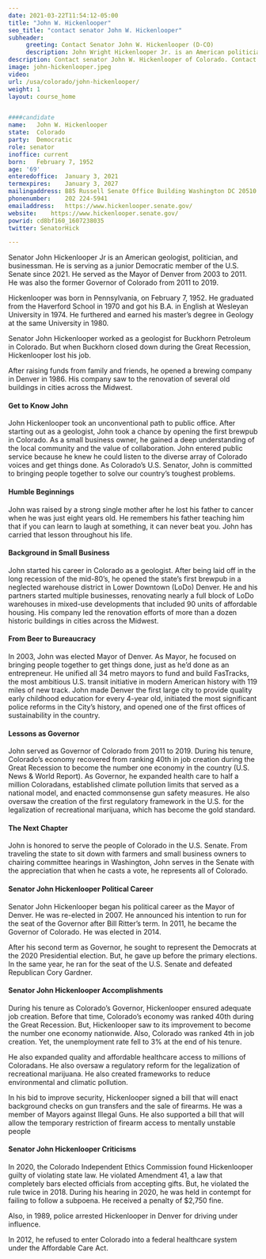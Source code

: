```yaml
---
date: 2021-03-22T11:54:12-05:00
title: "John W. Hickenlooper"
seo_title: "contact senator John W. Hickenlooper"
subheader:
     greeting: Contact Senator John W. Hickenlooper (D-CO)
     description: John Wright Hickenlooper Jr. is an American politician, businessman, and geologist serving as the junior United States Senator from Colorado since 2021.
description: Contact senator John W. Hickenlooper of Colorado. Contact information for John W. Hickenlooper includes email address, phone number, and mailing address.
image: john-hickenlooper.jpeg
video: 
url: /usa/colorado/john-hickenlooper/
weight: 1
layout: course_home


####candidate
name:	John W. Hickenlooper
state:	Colorado
party:	Democratic
role: senator
inoffice: current
born:	February 7, 1952 
age: '69'
enteredoffice:	January 3, 2021
termexpires:	January 3, 2027
mailingaddress: B85 Russell Senate Office Building Washington DC 20510
phonenumber:	202 224-5941
emailaddress:	https://www.hickenlooper.senate.gov/
website:	https://www.hickenlooper.senate.gov/
powrid: cd8bf160_1607238035
twitter: SenatorHick

---
```

Senator John Hickenlooper Jr is an American geologist, politician, and businessman. He is serving as a junior Democratic member of the U.S. Senate since 2021. He served as the Mayor of Denver from 2003 to 2011. He was also the former Governor of Colorado from 2011 to 2019.

Hickenlooper was born in Pennsylvania, on February 7, 1952. He graduated from the Haverford School in 1970 and got his B.A. in English at Wesleyan University in 1974. He furthered and earned his master’s degree in Geology at the same University in 1980.

Senator John Hickenlooper worked as a geologist for Buckhorn Petroleum in Colorado. But when Buckhorn closed down during the Great Recession, Hickenlooper lost his job.

After raising funds from family and friends, he opened a brewing company in Denver in 1986. His company saw to the renovation of several old buildings in cities across the Midwest.

#### Get to Know John

John Hickenlooper took an unconventional path to public office. After starting out as a geologist, John took a chance by opening the first brewpub in Colorado. As a small business owner, he gained a deep understanding of the local community and the value of collaboration. John entered public service because he knew he could listen to the diverse array of Colorado voices and get things done. As Colorado’s U.S. Senator, John is committed to bringing people together to solve our country’s toughest problems.

#### Humble Beginnings

John was raised by a strong single mother after he lost his father to cancer when he was just eight years old. He remembers his father teaching him that if you can learn to laugh at something, it can never beat you. John has carried that lesson throughout his life.

#### Background in Small Business

John started his career in Colorado as a geologist. After being laid off in the long recession of the mid-80’s, he opened the state’s first brewpub in a neglected warehouse district in Lower Downtown (LoDo) Denver. He and his partners started multiple businesses, renovating nearly a full block of LoDo warehouses in mixed-use developments that included 90 units of affordable housing. His company led the renovation efforts of more than a dozen historic buildings in cities across the Midwest.

#### From Beer to Bureaucracy

In 2003, John was elected Mayor of Denver. As Mayor, he focused on bringing people together to get things done, just as he’d done as an entrepreneur. He unified all 34 metro mayors to fund and build FasTracks, the most ambitious U.S. transit initiative in modern American history with 119 miles of new track. John made Denver the first large city to provide quality early childhood education for every 4-year old, initiated the most significant police reforms in the City’s history, and opened one of the first offices of sustainability in the country.

#### Lessons as Governor

John served as Governor of Colorado from 2011 to 2019. During his tenure, Colorado’s economy recovered from ranking 40th in job creation during the Great Recession to become the number one economy in the country (U.S. News & World Report). As Governor, he expanded health care to half a million Coloradans, established climate pollution limits that served as a national model, and enacted commonsense gun safety measures. He also oversaw the creation of the first regulatory framework in the U.S. for the legalization of recreational marijuana, which has become the gold standard.

#### The Next Chapter

John is honored to serve the people of Colorado in the U.S. Senate. From traveling the state to sit down with farmers and small business owners to chairing committee hearings in Washington, John serves in the Senate with the appreciation that when he casts a vote, he represents all of Colorado.

#### Senator John Hickenlooper Political Career

Senator John Hickenlooper began his political career as the Mayor of Denver. He was re-elected in 2007. He announced his intention to run for the seat of the Governor after Bill Ritter’s term. In 2011, he became the Governor of Colorado. He was elected in 2014.

After his second term as Governor, he sought to represent the Democrats at the 2020 Presidential election. But, he gave up before the primary elections. In the same year, he ran for the seat of the U.S. Senate and defeated Republican Cory Gardner.

#### Senator John Hickenlooper Accomplishments

During his tenure as Colorado’s Governor, Hickenlooper ensured adequate job creation. Before that time, Colorado’s economy was ranked 40th during the Great Recession. But, Hickenlooper saw to its improvement to become the number one economy nationwide. Also, Colorado was ranked 4th in job creation. Yet, the unemployment rate fell to 3% at the end of his tenure.

He also expanded quality and affordable healthcare access to millions of Coloradans. He also oversaw a regulatory reform for the legalization of recreational marijuana. He also created frameworks to reduce environmental and climatic pollution.

In his bid to improve security, Hickenlooper signed a bill that will enact background checks on gun transfers and the sale of firearms. He was a member of Mayors against Illegal Guns. He also supported a bill that will allow the temporary restriction of firearm access to mentally unstable people

#### Senator John Hickenlooper Criticisms

In 2020, the Colorado Independent Ethics Commission found Hickenlooper guilty of violating state law. He violated Amendment 41, a law that completely bars elected officials from accepting gifts. But, he violated the rule twice in 2018. During his hearing in 2020, he was held in contempt for failing to follow a subpoena. He received a penalty of $2,750 fine.

Also, in 1989, police arrested Hickenlooper in Denver for driving under influence.

In 2012, he refused to enter Colorado into a federal healthcare system under the Affordable Care Act.
